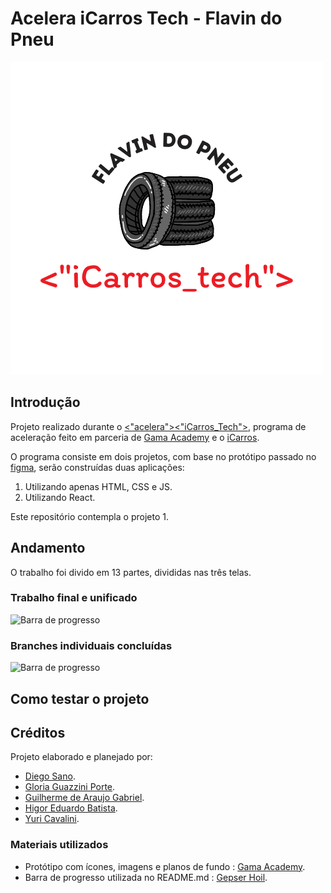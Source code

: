 # Acelera iCarros Tech - Flavin do Pneu

![Logo Equipe](readme-img/flavin.png)

## Introdução

Projeto realizado durante o [<"acelera"><"iCarros_Tech">](https://aceleraicarrostech.corporate.gama.academy/), programa de aceleração feito em parceria de [Gama Academy](https://www.gama.academy/) e o [iCarros](https://www.icarros.com.br/principal/index.jsp).

O programa consiste em dois projetos, com base no protótipo passado no [figma](https://www.figma.com/file/FnTOK15dbxgyBC2JqTMEpy/E-carros?node-id=2121%3A2407), serão construídas duas aplicações:

1. Utilizando apenas HTML, CSS e JS.
2. Utilizando React.

Este repositório contempla o projeto 1.

## Andamento

O trabalho foi divido em 13 partes, divididas nas três telas.

### Trabalho final e unificado

![Barra de progresso](https://us-central1-progress-markdown.cloudfunctions.net/progress/0)

### Branches individuais concluídas

![Barra de progresso](https://us-central1-progress-markdown.cloudfunctions.net/progress/31)

## Como testar o projeto

## Créditos

Projeto elaborado e planejado por:

- [Diego Sano](https://github.com/diegosano).
- [Gloria Guazzini Porte](https://github.com/gloriaporte).
- [Guilherme de Araujo Gabriel](https://github.com/guilhermag).
- [Higor Eduardo Batista](https://github.com/bhigoreduardo).
- [Yuri Cavalini](https://github.com/yuricavalini).

### Materiais utilizados

- Protótipo com ícones, imagens e planos de fundo : [Gama Academy](https://www.gama.academy/).
- Barra de progresso utilizada no README.md : [Gepser Hoil](https://github.com/gepser/markdown-progress).